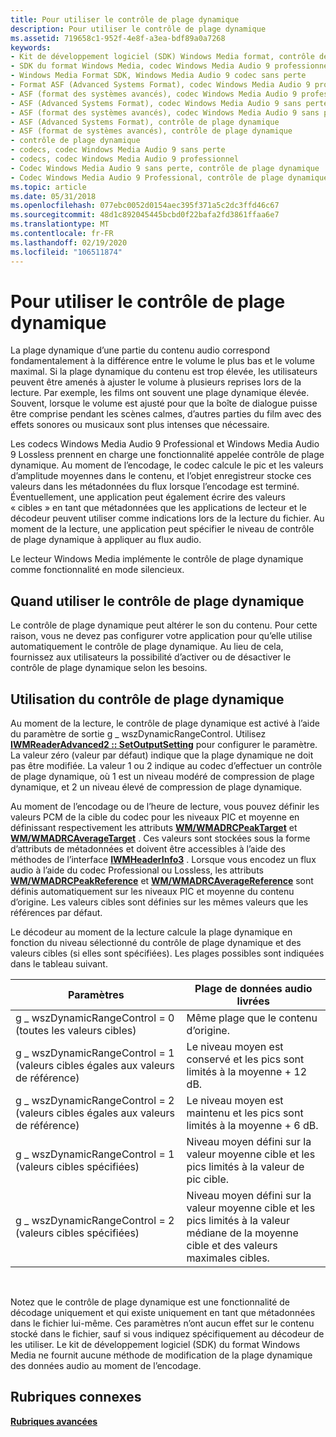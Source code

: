```yaml
---
title: Pour utiliser le contrôle de plage dynamique
description: Pour utiliser le contrôle de plage dynamique
ms.assetid: 719658c1-952f-4e8f-a3ea-bdf89a0a7268
keywords:
- Kit de développement logiciel (SDK) Windows Media format, contrôle de plage dynamique
- SDK du format Windows Media, codec Windows Media Audio 9 professionnel
- Windows Media Format SDK, Windows Media Audio 9 codec sans perte
- Format ASF (Advanced Systems Format), codec Windows Media Audio 9 professionnel
- ASF (format des systèmes avancés), codec Windows Media Audio 9 professionnel
- ASF (Advanced Systems Format), codec Windows Media Audio 9 sans perte
- ASF (format des systèmes avancés), codec Windows Media Audio 9 sans perte
- ASF (Advanced Systems Format), contrôle de plage dynamique
- ASF (format de systèmes avancés), contrôle de plage dynamique
- contrôle de plage dynamique
- codecs, codec Windows Media Audio 9 sans perte
- codecs, codec Windows Media Audio 9 professionnel
- Codec Windows Media Audio 9 sans perte, contrôle de plage dynamique
- Codec Windows Media Audio 9 Professional, contrôle de plage dynamique
ms.topic: article
ms.date: 05/31/2018
ms.openlocfilehash: 077ebc0052d0154aec395f371a5c2dc3ffd46c67
ms.sourcegitcommit: 48d1c892045445bcbd0f22bafa2fd3861ffaa6e7
ms.translationtype: MT
ms.contentlocale: fr-FR
ms.lasthandoff: 02/19/2020
ms.locfileid: "106511874"
---
```

# <a name="to-use-dynamic-range-control"></a>Pour utiliser le contrôle de plage dynamique

La plage dynamique d’une partie du contenu audio correspond fondamentalement à la différence entre le volume le plus bas et le volume maximal. Si la plage dynamique du contenu est trop élevée, les utilisateurs peuvent être amenés à ajuster le volume à plusieurs reprises lors de la lecture. Par exemple, les films ont souvent une plage dynamique élevée. Souvent, lorsque le volume est ajusté pour que la boîte de dialogue puisse être comprise pendant les scènes calmes, d’autres parties du film avec des effets sonores ou musicaux sont plus intenses que nécessaire.

Les codecs Windows Media Audio 9 Professional et Windows Media Audio 9 Lossless prennent en charge une fonctionnalité appelée contrôle de plage dynamique. Au moment de l’encodage, le codec calcule le pic et les valeurs d’amplitude moyennes dans le contenu, et l’objet enregistreur stocke ces valeurs dans les métadonnées du flux lorsque l’encodage est terminé. Éventuellement, une application peut également écrire des valeurs « cibles » en tant que métadonnées que les applications de lecteur et le décodeur peuvent utiliser comme indications lors de la lecture du fichier. Au moment de la lecture, une application peut spécifier le niveau de contrôle de plage dynamique à appliquer au flux audio.

Le lecteur Windows Media implémente le contrôle de plage dynamique comme fonctionnalité en mode silencieux.

## <a name="when-to-use-dynamic-range-control"></a>Quand utiliser le contrôle de plage dynamique

Le contrôle de plage dynamique peut altérer le son du contenu. Pour cette raison, vous ne devez pas configurer votre application pour qu’elle utilise automatiquement le contrôle de plage dynamique. Au lieu de cela, fournissez aux utilisateurs la possibilité d’activer ou de désactiver le contrôle de plage dynamique selon les besoins.

## <a name="using-dynamic-range-control"></a>Utilisation du contrôle de plage dynamique

Au moment de la lecture, le contrôle de plage dynamique est activé à l’aide du paramètre de sortie g \_ wszDynamicRangeControl. Utilisez [**IWMReaderAdvanced2 :: SetOutputSetting**](/previous-versions/windows/desktop/api/Wmsdkidl/nf-wmsdkidl-iwmreaderadvanced2-setoutputsetting) pour configurer le paramètre. La valeur zéro (valeur par défaut) indique que la plage dynamique ne doit pas être modifiée. La valeur 1 ou 2 indique au codec d’effectuer un contrôle de plage dynamique, où 1 est un niveau modéré de compression de plage dynamique, et 2 un niveau élevé de compression de plage dynamique.

Au moment de l’encodage ou de l’heure de lecture, vous pouvez définir les valeurs PCM de la cible du codec pour les niveaux PIC et moyenne en définissant respectivement les attributs [**WM/WMADRCPeakTarget**](wm-wmadrcpeaktarget.md) et [**WM/WMADRCAverageTarget**](wm-wmadrcaveragetarget.md) . Ces valeurs sont stockées sous la forme d’attributs de métadonnées et doivent être accessibles à l’aide des méthodes de l’interface [**IWMHeaderInfo3**](/previous-versions/windows/desktop/api/wmsdkidl/nn-wmsdkidl-iwmheaderinfo3) . Lorsque vous encodez un flux audio à l’aide du codec Professional ou Lossless, les attributs [**WM/WMADRCPeakReference**](wm-wmadrcpeakreference.md) et [**WM/WMADRCAverageReference**](wm-wmadrcaveragereference.md) sont définis automatiquement sur les niveaux PIC et moyenne du contenu d’origine. Les valeurs cibles sont définies sur les mêmes valeurs que les références par défaut.

Le décodeur au moment de la lecture calcule la plage dynamique en fonction du niveau sélectionné du contrôle de plage dynamique et des valeurs cibles (si elles sont spécifiées). Les plages possibles sont indiquées dans le tableau suivant.



| Paramètres                                                                | Plage de données audio livrées                                                                                                     |
|-------------------------------------------------------------------------|------------------------------------------------------------------------------------------------------------------------------|
| g \_ wszDynamicRangeControl = 0 (toutes les valeurs cibles)                       | Même plage que le contenu d’origine.                                                                                          |
| g \_ wszDynamicRangeControl = 1 (valeurs cibles égales aux valeurs de référence) | Le niveau moyen est conservé et les pics sont limités à la moyenne + 12 dB.                                                    |
| g \_ wszDynamicRangeControl = 2 (valeurs cibles égales aux valeurs de référence) | Le niveau moyen est maintenu et les pics sont limités à la moyenne + 6 dB.                                                     |
| g \_ wszDynamicRangeControl = 1 (valeurs cibles spécifiées)                 | Niveau moyen défini sur la valeur moyenne cible et les pics limités à la valeur de pic cible.                                   |
| g \_ wszDynamicRangeControl = 2 (valeurs cibles spécifiées)                 | Niveau moyen défini sur la valeur moyenne cible et les pics limités à la valeur médiane de la moyenne cible et des valeurs maximales cibles. |



 

Notez que le contrôle de plage dynamique est une fonctionnalité de décodage uniquement et qui existe uniquement en tant que métadonnées dans le fichier lui-même. Ces paramètres n’ont aucun effet sur le contenu stocké dans le fichier, sauf si vous indiquez spécifiquement au décodeur de les utiliser. Le kit de développement logiciel (SDK) du format Windows Media ne fournit aucune méthode de modification de la plage dynamique des données audio au moment de l’encodage.

## <a name="related-topics"></a>Rubriques connexes

<dl> <dt>

[**Rubriques avancées**](advanced-topics.md)
</dt> </dl>

 

 




